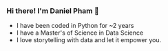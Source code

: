 ### Hi there! I'm Daniel Pham 👋

 - I have been coded in Python for ~2 years
 - I have a Master's of Science in Data Science
 - I love storytelling with data and let it empower you.

<!--
**Liyrine/Liyrine** is a ✨ _special_ ✨ repository because its `README.md` (this file) appears on your GitHub profile.

Here are some ideas to get you started:

- 🔭 I’m currently working on ...
- 🌱 I’m currently learning ...
- 👯 I’m looking to collaborate on ...
- 🤔 I’m looking for help with ...
- 💬 Ask me about ...
- 📫 How to reach me: ...
- 😄 Pronouns: ...
- ⚡ Fun fact: ...
-->
